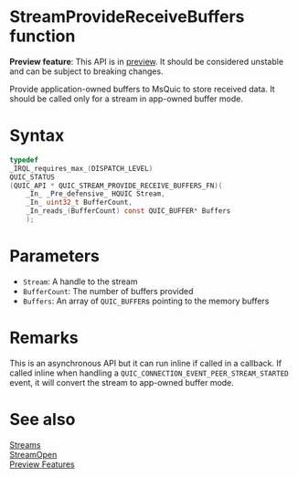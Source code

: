 StreamProvideReceiveBuffers function
======

**Preview feature**: This API is in [preview](../PreviewFeatures.md). It should be considered unstable and can be subject to breaking changes.

Provide application-owned buffers to MsQuic to store received data.
It should be called only for a stream in app-owned buffer mode.

# Syntax

```C
typedef
_IRQL_requires_max_(DISPATCH_LEVEL)
QUIC_STATUS
(QUIC_API * QUIC_STREAM_PROVIDE_RECEIVE_BUFFERS_FN)(
    _In_ _Pre_defensive_ HQUIC Stream,
    _In_ uint32_t BufferCount,
    _In_reads_(BufferCount) const QUIC_BUFFER* Buffers
    );
```

# Parameters

- `Stream`: A handle to the stream
- `BufferCount`: The number of buffers provided
- `Buffers`: An array of `QUIC_BUFFER`s pointing to the memory buffers

# Remarks

This is an asynchronous API but it can run inline if called in a callback.
If called inline when handling a `QUIC_CONNECTION_EVENT_PEER_STREAM_STARTED` event, it will convert the stream to app-owned buffer mode.

# See also

[Streams](../Streams.md)<br>
[StreamOpen](StreamOpen.md)<br>
[Preview Features](../PreviewFeatures.md)<br>
